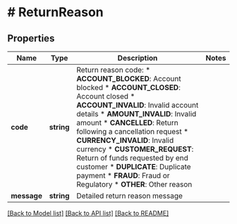 # # ReturnReason

## Properties

Name | Type | Description | Notes
------------ | ------------- | ------------- | -------------
**code** | **string** | Return reason code:  * **ACCOUNT_BLOCKED**: Account blocked  * **ACCOUNT_CLOSED**: Account closed  * **ACCOUNT_INVALID**: Invalid account details  * **AMOUNT_INVALID**: Invalid amount  * **CANCELLED**: Return following a cancellation request  * **CURRENCY_INVALID**: Invalid currency  * **CUSTOMER_REQUEST**: Return of funds requested by end customer  * **DUPLICATE**: Duplicate payment  * **FRAUD**: Fraud or Regulatory  * **OTHER**: Other reason |
**message** | **string** | Detailed return reason message |

[[Back to Model list]](../../README.md#models) [[Back to API list]](../../README.md#endpoints) [[Back to README]](../../README.md)
